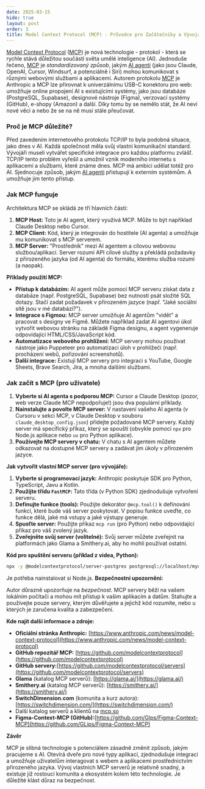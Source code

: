 ```yaml
---
date: 2025-03-15
hide: true
layout: post
order: 3
title: Model Context Protocol (MCP) - Průvodce pro Začátečníky a Vývojáře
---
```


[Model Context Protocol](/ai/mcp/) ([MCP](/ai/mcp/)) je nová technologie - protokol - která se rychle stává důležitou součástí světa umělé inteligence (AI). Jednoduše řečeno, [MCP](/ai/mcp/) je *standardizovaný způsob*, jakým [AI agenti](/ai/agenti/) (jako jsou Claude, OpenAI, Cursor, Windsurf, a potenciálně i Siri) mohou komunikovat s různými webovými službami a aplikacemi. Autorem protokolu [MCP](/ai/mcp/) je Anthropic a MCP lze přirovnat k univerzálnímu USB-C konektoru pro web: umožňuje online propojení AI s existujícími systémy, jako jsou databáze (PostgreSQL, Supabase), designové nástroje (Figma), verzovací systémy (GitHub), e-shopy (Amazon) a další. Díky tomu by se nemělo stát, že AI neví nové věci a nebo že se na ně musí stále přeučovat. 

### Proč je MCP důležité?

Před zavedením internetového protokolu TCP/IP to byla podobná situace, jako dnes v AI. Každá společnost měla svůj vlastní komunikační standard. Vývojáři museli vytvářet specifické integrace pro každou platformu zvlášť. TCP/IP tento problém vyřešil a umožnil vznik moderního internetu s aplikacemi a službami, které známe dnes. MCP má ambici udělat totéž pro AI.  Sjednocuje způsob, jakým [AI agenti](/ai/agenti/) přistupují k externím systémům. A umožňuje jim tento přístup. 

### Jak MCP funguje

Architektura MCP se skládá ze tří hlavních částí:

1.  **MCP Host:**  Toto je AI agent, který využívá MCP.  Může to být například Claude Desktop nebo Cursor.
2.  **MCP Client:**  Kód, který je integrován do hostitele (AI agenta) a umožňuje mu komunikovat s MCP serverem.
3.  **MCP Server:**  "Prostředník" mezi AI agentem a cílovou webovou službou/aplikací.  Server rozumí API cílové služby a překládá požadavky z přirozeného jazyka (od AI agenta) do formátu, kterému služba rozumí (a naopak).

**Příklady použití MCP:**

*   **Přístup k databázím:** AI agent může pomocí MCP serveru získat data z databáze (např. PostgreSQL, Supabase) bez nutnosti psát složité SQL dotazy. Stačí zadat požadavek v přirozeném jazyce (např. "Jaké sociální sítě jsou v mé databázi?").
*   **Integrace s Figmou:** MCP server umožňuje AI agentům "vidět" a pracovat s designy ve Figmě.  Můžete například zadat AI agentovi úkol vytvořit webovou stránku na základě Figma designu, a agent vygeneruje odpovídající HTML/CSS/JavaScript kód.
*   **Automatizace webového prohlížení:**  MCP servery mohou používat nástroje jako Puppeteer pro automatizaci úloh v prohlížeči (např. procházení webů, pořizování screenshotů).
*   **Další integrace:** Existují MCP servery pro integraci s YouTube, Google Sheets, Brave Search, Jira, a mnoha dalšími službami.

### Jak začít s MCP (pro uživatele)

1.  **Vyberte si AI agenta s podporou MCP:** Cursor a Claude Desktop (pozor, web verze Claude MCP nepodpořuje!) jsou dva populární příklady.
2.  **Nainstalujte a povolte MCP server:** V nastavení vašeho AI agenta (v Cursoru v sekci MCP, v Claude Desktop v souboru `claude_desktop_config.json`) přidejte požadované MCP servery.  Každý server má specifický příkaz, který se spouští (obvykle pomocí `npx` pro Node.js aplikace nebo `uv` pro Python aplikace).
3.  **Používejte MCP servery v chatu:** V chatu s AI agentem můžete odkazovat na dostupné MCP servery a zadávat jim úkoly v přirozeném jazyce.

**Jak vytvořit vlastní MCP server (pro vývojáře):**

1.  **Vyberte si programovací jazyk:** Anthropic poskytuje SDK pro Python, TypeScript, Javu a Kotlin.
2.  **Použijte třídu `FastMCP`:** Tato třída (v Python SDK) zjednodušuje vytvoření serveru.
3.  **Definujte funkce (tools):** Použijte dekorátor `@mcp.tool()` k definování funkcí, které bude váš server poskytovat.  V popisu funkce uveďte, co funkce dělá, jaké má vstupy a jaké výstupy generuje.
4.  **Spusťte server:**  Použijte příkaz `mcp run` (pro Python) nebo odpovídající příkaz pro váš zvolený jazyk.
5.  **Zveřejněte svůj server (volitelné):** Svůj server můžete zveřejnit na platformách jako Glama a Smithery.ai, aby ho mohli používat ostatní.

**Kód pro spuštění serveru (příklad z videa, Python):**

```bash
npx -y @modelcontextprotocol/server-postgres postgresql://localhost/mydb
```
Je potřeba nainstalovat si Node.js.
**Bezpečnostní upozornění:**

Autor důrazně upozorňuje na *bezpečnost*.  MCP servery běží na vašem lokálním počítači a mohou mít přístup k vašim aplikacím a datům.  Stahujte a používejte pouze servery, kterým důvěřujete a jejichž kód rozumíte, nebo u kterých je zaručena kvalita a zabezpečení.

**Kde najít další informace a zdroje:**

*   **Oficiální stránka Anthropic:** [https://www.anthropic.com/news/model-context-protocol](https://www.anthropic.com/news/model-context-protocol)
*   **GitHub repozitář MCP:** [https://github.com/modelcontextprotocol](https://github.com/modelcontextprotocol)
*    **GitHub servery:**[https://github.com/modelcontextprotocol/servers](https://github.com/modelcontextprotocol/servers)
*   **Glama** (katalog MCP serverů): [https://glama.ai/](https://glama.ai/)
*   **Smithery.ai** (katalog MCP serverů): [https://smithery.ai/](https://smithery.ai/)
*   **SwitchDimension.com** (komunita a kurz autora): [https://switchdimension.com/](https://switchdimension.com/)
* Další katalog serverů a klientů na [mcp.so](https://mcp.so)
* **Figma-Context-MCP (GitHub):**[https://github.com/Glps/Figma-Context-MCP](https://github.com/GLips/Figma-Context-MCP)

**Závěr**

MCP je slibná technologie s potenciálem zásadně změnit způsob, jakým pracujeme s AI.  Otevírá dveře pro nové typy aplikací, zjednodušuje integraci a umožňuje uživatelům interagovat s webem a aplikacemi prostřednictvím přirozeného jazyka.  Vývoj vlastních MCP serverů je relativně snadný, a existuje již rostoucí komunita a ekosystém kolem této technologie. Je důležité klást důraz na bezpečnost.